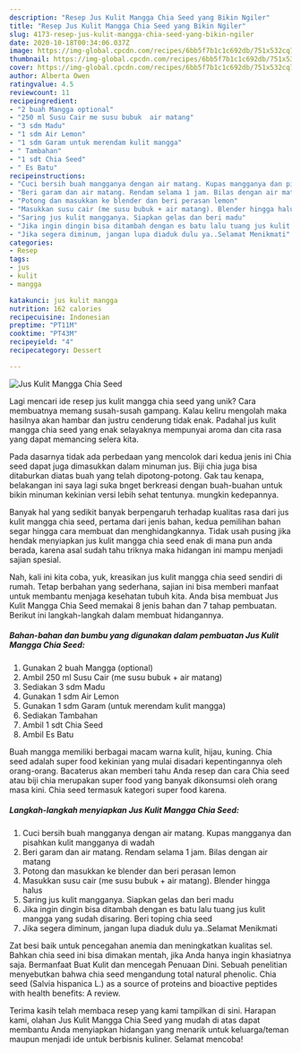 ```yaml
---
description: "Resep Jus Kulit Mangga Chia Seed yang Bikin Ngiler"
title: "Resep Jus Kulit Mangga Chia Seed yang Bikin Ngiler"
slug: 4173-resep-jus-kulit-mangga-chia-seed-yang-bikin-ngiler
date: 2020-10-18T00:34:06.037Z
image: https://img-global.cpcdn.com/recipes/6bb5f7b1c1c692db/751x532cq70/jus-kulit-mangga-chia-seed-foto-resep-utama.jpg
thumbnail: https://img-global.cpcdn.com/recipes/6bb5f7b1c1c692db/751x532cq70/jus-kulit-mangga-chia-seed-foto-resep-utama.jpg
cover: https://img-global.cpcdn.com/recipes/6bb5f7b1c1c692db/751x532cq70/jus-kulit-mangga-chia-seed-foto-resep-utama.jpg
author: Alberta Owen
ratingvalue: 4.5
reviewcount: 11
recipeingredient:
- "2 buah Mangga optional"
- "250 ml Susu Cair me susu bubuk  air matang"
- "3 sdm Madu"
- "1 sdm Air Lemon"
- "1 sdm Garam untuk merendam kulit mangga"
- " Tambahan"
- "1 sdt Chia Seed"
- " Es Batu"
recipeinstructions:
- "Cuci bersih buah mangganya dengan air matang. Kupas mangganya dan pisahkan kulit mangganya di wadah"
- "Beri garam dan air matang. Rendam selama 1 jam. Bilas dengan air matang"
- "Potong dan masukkan ke blender dan beri perasan lemon"
- "Masukkan susu cair (me susu bubuk + air matang). Blender hingga halus"
- "Saring jus kulit mangganya. Siapkan gelas dan beri madu"
- "Jika ingin dingin bisa ditambah dengan es batu lalu tuang jus kulit mangga yang sudah disaring. Beri toping chia seed"
- "Jika segera diminum, jangan lupa diaduk dulu ya..Selamat Menikmati"
categories:
- Resep
tags:
- jus
- kulit
- mangga

katakunci: jus kulit mangga 
nutrition: 162 calories
recipecuisine: Indonesian
preptime: "PT11M"
cooktime: "PT43M"
recipeyield: "4"
recipecategory: Dessert

---
```



![Jus Kulit Mangga Chia Seed](https://img-global.cpcdn.com/recipes/6bb5f7b1c1c692db/751x532cq70/jus-kulit-mangga-chia-seed-foto-resep-utama.jpg)

Lagi mencari ide resep jus kulit mangga chia seed yang unik? Cara membuatnya memang susah-susah gampang. Kalau keliru mengolah maka hasilnya akan hambar dan justru cenderung tidak enak. Padahal jus kulit mangga chia seed yang enak selayaknya mempunyai aroma dan cita rasa yang dapat memancing selera kita.

Pada dasarnya tidak ada perbedaan yang mencolok dari kedua jenis ini Chia seed dapat juga dimasukkan dalam minuman jus. Biji chia juga bisa ditaburkan diatas buah yang telah dipotong-potong. Gak tau kenapa, belakangan ini saya lagi suka bnget berkreasi dengan buah-buahan untuk bikin minuman kekinian versi lebih sehat tentunya. mungkin kedepannya.

Banyak hal yang sedikit banyak berpengaruh terhadap kualitas rasa dari jus kulit mangga chia seed, pertama dari jenis bahan, kedua pemilihan bahan segar hingga cara membuat dan menghidangkannya. Tidak usah pusing jika hendak menyiapkan jus kulit mangga chia seed enak di mana pun anda berada, karena asal sudah tahu triknya maka hidangan ini mampu menjadi sajian spesial.


Nah, kali ini kita coba, yuk, kreasikan jus kulit mangga chia seed sendiri di rumah. Tetap berbahan yang sederhana, sajian ini bisa memberi manfaat untuk membantu menjaga kesehatan tubuh kita. Anda bisa membuat Jus Kulit Mangga Chia Seed memakai 8 jenis bahan dan 7 tahap pembuatan. Berikut ini langkah-langkah dalam membuat hidangannya.

<!--inarticleads1-->

##### Bahan-bahan dan bumbu yang digunakan dalam pembuatan Jus Kulit Mangga Chia Seed:

1. Gunakan 2 buah Mangga (optional)
1. Ambil 250 ml Susu Cair (me susu bubuk + air matang)
1. Sediakan 3 sdm Madu
1. Gunakan 1 sdm Air Lemon
1. Gunakan 1 sdm Garam (untuk merendam kulit mangga)
1. Sediakan  Tambahan
1. Ambil 1 sdt Chia Seed
1. Ambil  Es Batu


Buah mangga memiliki berbagai macam warna kulit, hijau, kuning. Chia seed adalah super food kekinian yang mulai disadari kepentingannya oleh orang-orang. Bacaterus akan memberi tahu Anda resep dan cara Chia seed atau biji chia merupakan super food yang banyak dikonsumsi oleh orang masa kini. Chia seed termasuk kategori super food karena. 

<!--inarticleads2-->

##### Langkah-langkah menyiapkan Jus Kulit Mangga Chia Seed:

1. Cuci bersih buah mangganya dengan air matang. Kupas mangganya dan pisahkan kulit mangganya di wadah
1. Beri garam dan air matang. Rendam selama 1 jam. Bilas dengan air matang
1. Potong dan masukkan ke blender dan beri perasan lemon
1. Masukkan susu cair (me susu bubuk + air matang). Blender hingga halus
1. Saring jus kulit mangganya. Siapkan gelas dan beri madu
1. Jika ingin dingin bisa ditambah dengan es batu lalu tuang jus kulit mangga yang sudah disaring. Beri toping chia seed
1. Jika segera diminum, jangan lupa diaduk dulu ya..Selamat Menikmati


Zat besi baik untuk pencegahan anemia dan meningkatkan kualitas sel. Bahkan chia seed ini bisa dimakan mentah, jika Anda hanya ingin khasiatnya saja. Bermanfaat Buat Kulit dan mencegah Penuaan Dini. Sebuah penelitian menyebutkan bahwa chia seed mengandung total natural phenolic. Chia seed (Salvia hispanica L.) as a source of proteins and bioactive peptides with health benefits: A review. 

Terima kasih telah membaca resep yang kami tampilkan di sini. Harapan kami, olahan Jus Kulit Mangga Chia Seed yang mudah di atas dapat membantu Anda menyiapkan hidangan yang menarik untuk keluarga/teman maupun menjadi ide untuk berbisnis kuliner. Selamat mencoba!
